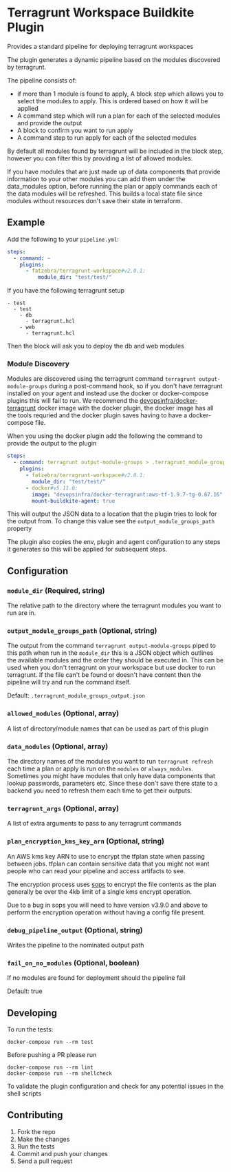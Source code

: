 # Terragrunt Workspace Buildkite Plugin

Provides a standard pipeline for deploying terragrunt workspaces

The plugin generates a dynamic pipeline based on the modules discovered by terragrunt.

The pipeline consists of:

- if more than 1 module is found to apply, A block step which allows you to select the modules to apply. This is ordered based on how it will be applied
- A command step which will run a plan for each of the selected modules and provide the output
- A block to confirm you want to run apply
- A command step to run apply for each of the selected modules

By default all modules found by terragrunt will be included in the block step, however you can filter this by providing a list of allowed modules.

If you have modules that are just made up of data components that provide information to your other modules you can add them under the data_modules option, before running the plan or apply commands each of the data modules will be refreshed. This builds a local state file since modules without resources don't save their state in terraform.


## Example

Add the following to your `pipeline.yml`:

```yml
steps:
  - command: ~
    plugins:
      - fatzebra/terragrunt-workspace#v2.0.1:
          module_dir: "test/test/"
```

If you have the following terragrunt setup

```
- test
  - test
    - db
      - terragrunt.hcl
    - web
      - terragrunt.hcl
```

Then the block will ask you to deploy the db and web modules

### Module Discovery

Modules are discovered using the terragrunt command `terragrunt output-module-groups` during a post-command hook, so if you don't have terragrunt installed on your agent and instead use the docker or docker-compose plugins this will fail to run. We recommend the [devopsinfra/docker-terragrunt](https://hub.docker.com/r/devopsinfra/docker-terragrunt) docker image with the docker plugin, the docker image has all the tools requried and the docker plugin saves having to have a docker-compose file.

When you using the docker plugin add the following the command to provide the output to the plugin


```yml
steps:
  - command: terragrunt output-module-groups > .terragrunt_module_groups_output.json
    plugins:
      - fatzebra/terragrunt-workspace#v2.0.1:
        module_dir: "test/test/"
      - docker#v5.11.0:
        image: "devopsinfra/docker-terragrunt:aws-tf-1.9.7-tg-0.67.16"
        mount-buildkite-agent: true
```

This will output the JSON data to a location that the plugin tries to look for the output from. To change this value see the `output_module_groups_path` property

The plugin also copies the env, plugin and agent configuration to any steps it generates so this will be applied for subsequent steps.

## Configuration

### `module_dir` (Required, string)

The relative path to the directory where the terragrunt modules you want to run are in.

### `output_module_groups_path` (Optional, string)

The output from the command `terragrunt output-module-groups` piped to this path when run in the `module_dir` this is a JSON object which outlines the available modules and the order they should be executed in. This can be used when you don't terragrunt on your workspace but use docker to run terragrunt. If the file can't be found or doesn't have content then the pipeline will try and run the command itself.

Default: `.terragrunt_module_groups_output.json`

### `allowed_modules` (Optional, array)

A list of directory/module names that can be used as part of this plugin

### `data_modules` (Optional, array)

The directory names of the modules you want to run `terragrunt refresh` each time a plan or apply is run on the `modules` or `always_modules`. Sometimes you might have modules that only have data components that lookup passwords, parameters etc. Since these don't save there state to a backend you need to refresh them each time to get their outputs.

### `terragrunt_args` (Optional, array)

A list of extra arguments to pass to any terragrunt commands

### `plan_encryption_kms_key_arn` (Optional, string)

An AWS kms key ARN to use to encrypt the tfplan state when passing between jobs. tfplan can contain sensitive data that you might not want people who can read your pipeline and access artifacts to see.

The encryption process uses [sops](https://github.com/getsops/sops) to encrypt the file contents as the plan generally be over the 4kb limit of a single kms encrypt operation.

Due to a bug in sops you will need to have version v3.9.0 and above to perform the encryption operation without having a config file present.

### `debug_pipeline_output` (Optional, string)

Writes the pipeline to the nominated output path

### `fail_on_no_modules` (Optional, boolean)

If no modules are found for deployment should the pipeline fail

Default: true

## Developing

To run the tests:

```shell
docker-compose run --rm test
```

Before pushing a PR please run

```shell
docker-compose run --rm lint
docker-compose run --rm shellcheck
```

To validate the plugin configuration and check for any potential issues in the shell scripts

## Contributing

1. Fork the repo
2. Make the changes
3. Run the tests
4. Commit and push your changes
5. Send a pull request
